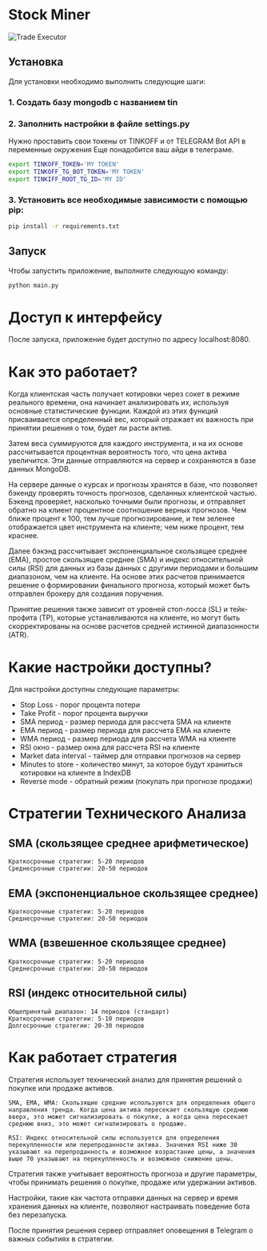 # Stock Miner

![Trade Executor](https://i.ibb.co/mDpFwsy/image.png)

## Установка

Для установки необходимо выполнить следующие шаги:

### 1. Создать базу mongodb с названием tin

### 2. Заполнить настройки в файле settings.py

Нужно проставить свои токены от TINKOFF и от TELEGRAM Bot API в переменные окружения
Еще понадобится ваш айди в телеграме.

```bash 
export TINKOFF_TOKEN='MY TOKEN'
export TINKOFF_TG_BOT_TOKEN='MY TOKEN'
export TINKIFF_ROOT_TG_ID='MY ID'
```

### 3. Установить все необходимые зависимости с помощью pip:

```bash
pip install -r requirements.txt
```

## Запуск

Чтобы запустить приложение, выполните следующую команду:

```bash
python main.py
```

# Доступ к интерфейсу

После запуска, приложение будет доступно по адресу localhost:8080.

# Как это работает?

Когда клиентская часть получает котировки через сокет в режиме реального времени, она начинает анализировать их, используя основные статистические функции. Каждой из этих функций присваивается определенный вес, который отражает их важность при принятии решения о том, будет ли расти актив.

Затем веса суммируются для каждого инструмента, и на их основе рассчитывается процентная вероятность того, что цена актива увеличится. Эти данные отправляются на сервер и сохраняются в базе данных MongoDB.

На сервере данные о курсах и прогнозы хранятся в базе, что позволяет бэкенду проверять точность прогнозов, сделанных клиентской частью. Бэкенд проверяет, насколько точными были прогнозы, и отправляет обратно на клиент процентное соотношение верных прогнозов. Чем ближе процент к 100, тем лучше прогнозирование, и тем зеленее отображается цвет инструмента на клиенте; чем ниже процент, тем краснее.

Далее бэкэнд рассчитывает экспоненциальное скользящее среднее (EMA), простое скользящее среднее (SMA) и индекс относительной силы (RSI) для данных из базы данных с другими периодами и большим диапазоном, чем на клиенте. На основе этих расчетов принимается решение о формировании финального прогноза, который может быть отправлен брокеру для создания поручения.

Принятие решения также зависит от уровней стоп-лосса (SL) и тейк-профита (TP), которые устанавливаются на клиенте, но могут быть скорректированы на основе расчетов средней истинной диапазонности (ATR).

# Какие настройки доступны?

Для настройки доступны следующие параметры:

- Stop Loss - порог процента потери
- Take Profit - порог процента выручки
- SMA период - размер периода для рассчета SMA на клиенте
- EMA период - размер периода для рассчета EMA на клиенте
- WMA период - размер периода для рассчета WMA на клиенте
- RSI окно - размер окна для рассчета RSI на клиенте
- Market data interval - таймер для отправки прогнозов на сервер
- Minutes to store - количество минут, за которое будут храниться котировки на клиенте в IndexDB
- Reverse mode - обратный режим (покупать при прогнозе продажи)

# Стратегии Технического Анализа

## SMA (скользящее среднее арифметическое)

    Краткосрочные стратегии: 5-20 периодов
    Среднесрочные стратегии: 20-50 периодов

## EMA (экспоненциальное скользящее среднее)

    Краткосрочные стратегии: 5-20 периодов
    Среднесрочные стратегии: 20-50 периодов

## WMA (взвешенное скользящее среднее)

    Краткосрочные стратегии: 5-20 периодов
    Среднесрочные стратегии: 20-50 периодов

## RSI (индекс относительной силы)

    Общепринятый диапазон: 14 периодов (стандарт)
    Краткосрочные стратегии: 5-10 периодов
    Долгосрочные стратегии: 20-30 периодов

# Как работает стратегия

Стратегия использует технический анализ для принятия решений о покупке или продаже активов.

    SMA, EMA, WMA: Скользящие средние используются для определения общего направления тренда. Когда цена актива пересекает скользящую среднюю вверх, это может сигнализировать о покупке, а когда цена пересекает среднюю вниз, это может сигнализировать о продаже.

    RSI: Индекс относительной силы используется для определения перекупленности или перепроданности актива. Значения RSI ниже 30 указывают на перепроданность и возможное возрастание цены, а значения выше 70 указывают на перекупленность и возможное снижение цены.

Стратегия также учитывает вероятность прогноза и другие параметры, чтобы принимать решения о покупке, продаже или удержании активов.

Настройки, такие как частота отправки данных на сервер и время хранения данных на клиенте, позволяют настраивать поведение бота без перезапуска.

После принятия решения сервер отправляет оповещения в Telegram о важных событиях в стратегии.